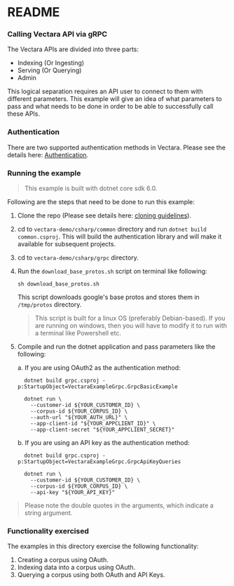 # README #

### Calling Vectara API via gRPC ###

The Vectara APIs are divided into three parts:

* Indexing (Or Ingesting)
* Serving (Or Querying)
* Admin

This logical separation requires an API user to connect to them with different parameters.
This example will give an idea of what parameters to pass and what needs to be done in 
order to be able to successfully call these APIs.

### Authentication

There are two supported authentication methods in Vectara. 
Please see the details here: [Authentication](../../../README.md).

### Running the example
> This example is built with dotnet core sdk 6.0.

Following are the steps that need to be done to run this example:

1. Clone the repo (Please see details here: [cloning guidelines](../../../README.md)).
2. cd to `vectara-demo/csharp/common` directory and run `dotnet build common.csproj`. This will build the authentication
   library and will make it available for subsequent projects.
3. cd to `vectara-demo/csharp/grpc` directory.
4. Run the `download_base_protos.sh` script on terminal like following:

    `sh download_base_protos.sh`
    
    This script downloads google's base protos and stores them in `/tmp/protos` directory.

    > This script is built for a linux OS (preferably Debian-based). If you are running on windows, then you will have to modify it to run with a terminal like Powershell etc.    

5. Compile and run the dotnet application and pass parameters like the following:

    a. If you are using OAuth2 as the authentication method:

      ```shell
        dotnet build grpc.csproj -p:StartupObject=VectaraExampleGrpc.GrpcBasicExample

        dotnet run \
          --customer-id ${YOUR_CUSTOMER_ID} \
          --corpus-id ${YOUR_CORPUS_ID} \
          --auth-url "${YOUR_AUTH_URL}" \
          --app-client-id "${YOUR_APPCLIENT_ID}" \
          --app-client-secret "${YOUR_APPCLIENT_SECRET}"
      ```

    b. If you are using an API key as the authentication method:

      ```shell
        dotnet build grpc.csproj -p:StartupObject=VectaraExampleGrpc.GrpcApiKeyQueries

        dotnet run \
          --customer-id ${YOUR_CUSTOMER_ID} \
          --corpus-id ${YOUR_CORPUS_ID} \
          --api-key "${YOUR_API_KEY}"
      ```


> Please note the double quotes in the arguments, which indicate a string argument.

### Functionality exercised

The examples in this directory exercise the following functionality:

1. Creating a corpus using OAuth.
2. Indexing data into a corpus using OAuth.
3. Querying a corpus using both OAuth and API Keys.
